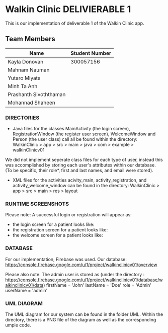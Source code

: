 ﻿# Walkin Clinic DELIVIERABLE 1

This is our implementation of deliverable 1 of the Walkin Clinic app. 

## Team Members
| Name | Student Number |
| --- | --- |
| Kayla Donovan | 300057156 |
| Mahnam Nauman |  |
| Yutaro Miyata |  |
| Minh Ta Anh |  |
| Prashanth Sivoththaman |  |
| Mohannad Shaheen |  |

### DIRECTORIES
- Java files for the classes MainActivity (the login screen), RegistrationWindow (the register user screen), WelcomeWindow and Person (the user class) call all be found within the directory:
	WalkinClinic > app > src > main > java > com > example > walkinClinicv01

We did not implement seperate class files for each type of user, instead this was accomplished by storing each user's attributes within our database.
(To be specific, their role*, first and last names, and email were stored). 

- XML files for the activities acivity_main, activity_registration, and activity_welcome_window can be found in the directory:
	WalkinClinic > app > src > main > res > layout

### RUNTIME SCREENSHOTS
Please note:
A successful login or registration will appear as: 

- the login screen for a patient looks like:
- the registration screen for a patient looks like:
- the welcome screen for a patient looks like:


### DATABASE
For our implementation, Firebase was used.
Our database: https://console.firebase.google.com/u/1/project/walkinclinicv01/overview

Please also note: The admin user is stored as 
(under the directory : https://console.firebase.google.com/u/1/project/walkinclinicv01/database/walkinclinicv01/data)
		firstName = 'John'
		lastName = 'Doe'
		role = 'Admin'
		userName = 'admin'

### UML DIAGRAM
The UML diagram for our system can be found in the folder UML. Within the directory, there is a PNG file of the diagram as well as the corresponding umple code.

